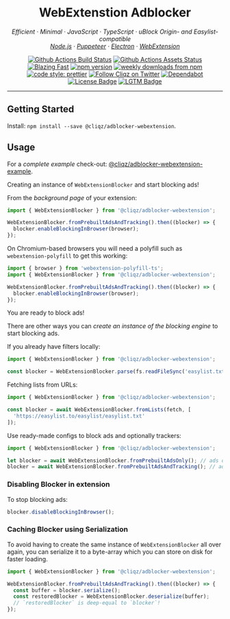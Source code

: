 <h1 align="center">WebExtenstion Adblocker</h2>

<p align="center">
  <em>
    Efficient
    · Minimal
    · JavaScript
    · TypeScript
    · uBlock Origin- and Easylist-compatible
  </em>
  <br />
  <em>
    <a href="https://github.com/ghostery/adblocker/tree/master/packages/adblocker">Node.js</a>
    · <a href="https://github.com/ghostery/adblocker/tree/master/packages/adblocker-puppeteer">Puppeteer</a>
    · <a href="https://github.com/ghostery/adblocker/tree/master/packages/adblocker-electron">Electron</a>
    · <a href="https://github.com/ghostery/adblocker/tree/master/packages/adblocker-webextension">WebExtension</a>
  </em>
</p>

<p align="center">
  <a href="https://github.com/ghostery/adblocker/actions?query=workflow%3ATests">
    <img alt="Github Actions Build Status" src="https://img.shields.io/github/workflow/status/ghostery/adblocker/Tests?label=tests&style=flat-square"></a>
  <a href="https://github.com/ghostery/adblocker/actions?query=workflow%3Assets">
    <img alt="Github Actions Assets Status" src="https://img.shields.io/github/workflow/status/ghostery/adblocker/Assets?label=assets&style=flat-square"></a>
  <a href="https://twitter.com/acdlite/status/974390255393505280">
    <img alt="Blazing Fast" src="https://img.shields.io/badge/speed-blazing%20%F0%9F%94%A5-brightgreen.svg?style=flat-square"></a>
  <a href="https://www.npmjs.com/package/@cliqz/adblocker">
    <img alt="npm version" src="https://img.shields.io/npm/v/@cliqz/adblocker.svg?style=flat-square"></a>
  <a href="https://www.npmjs.com/package/@cliqz/adblocker">
    <img alt="weekly downloads from npm" src="https://img.shields.io/npm/dw/@cliqz/adblocker.svg?style=flat-square"></a>
  <br/>
  <a href="#badge">
    <img alt="code style: prettier" src="https://img.shields.io/badge/code_style-prettier-ff69b4.svg?style=flat-square"></a>
  <a href="https://twitter.com/cliqz">
    <img alt="Follow Cliqz on Twitter" src="https://img.shields.io/twitter/follow/cliqz.svg?label=follow+cliqz&style=flat-square"></a>
  <a href="https://github.com/ghostery/adblocker">
    <img alt="Dependabot" src="https://img.shields.io/badge/dependabot-enabled-brightgreen?logo=dependabot&style=flat-square"></a>
  <a href="https://github.com/ghostery/adblocker/blob/master/LICENSE">
    <img alt="License Badge" src="https://img.shields.io/github/license/ghostery/adblocker?style=flat-square"></a>
  <a href="https://lgtm.com/projects/g/ghostery/adblocker?mode=list">
    <img alt="LGTM Badge" src="https://img.shields.io/lgtm/alerts/github/ghostery/adblocker?style=flat-square"></a>
</p>

---

## Getting Started

Install: `npm install --save @cliqz/adblocker-webextension`.

## Usage

For a *complete example* check-out: [@cliqz/adblocker-webextension-example](https://github.com/ghostery/adblocker/tree/master/packages/adblocker-webextension-example).

Creating an instance of `WebExtensionBlocker` and start blocking ads!

From the *background page* of your extension:

```javascript
import { WebExtensionBlocker } from '@cliqz/adblocker-webextension';

WebExtensionBlocker.fromPrebuiltAdsAndTracking().then((blocker) => {
  blocker.enableBlockingInBrowser(browser);
});
```

On Chromium-based browsers you will need a polyfill such as
`webextension-polyfill` to get this working:

```javascript
import { browser } from 'webextension-polyfill-ts';
import { WebExtensionBlocker } from '@cliqz/adblocker-webextension';

WebExtensionBlocker.fromPrebuiltAdsAndTracking().then((blocker) => {
  blocker.enableBlockingInBrowser(browser);
});
```

You are ready to block ads!

There are other ways you can *create an instance of the blocking engine* to
start blocking ads.

If you already have filters locally:
```javascript
import { WebExtensionBlocker } from '@cliqz/adblocker-webextension';

const blocker = WebExtensionBlocker.parse(fs.readFileSync('easylist.txt', 'utf-8'));
```

Fetching lists from URLs:
```javascript
import { WebExtensionBlocker } from '@cliqz/adblocker-webextension';

const blocker = await WebExtensionBlocker.fromLists(fetch, [
  'https://easylist.to/easylist/easylist.txt'
]);
```

Use ready-made configs to block ads and optionally trackers:
```javascript
import { WebExtensionBlocker } from '@cliqz/adblocker-webextension';

let blocker = await WebExtensionBlocker.fromPrebuiltAdsOnly(); // ads only
blocker = await WebExtensionBlocker.fromPrebuiltAdsAndTracking(); // ads and tracking
```

### Disabling Blocker in extension

To stop blocking ads:

```javascript
blocker.disableBlockingInBrowser();
```

### Caching Blocker using Serialization

To avoid having to create the same instance of `WebExtensionBlocker` all over again,
you can serialize it to a byte-array which you can store on disk for faster
loading.

```javascript
import { WebExtensionBlocker } from '@cliqz/adblocker-webextension';

WebExtensionBlocker.fromPrebuiltAdsAndTracking().then((blocker) => {
  const buffer = blocker.serialize();
  const restoredBlocker = WebExtensionBlocker.deserialize(buffer);
  // `restoredBlocker` is deep-equal to `blocker`!
});
```
